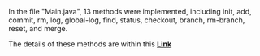 In the file "Main.java", 13  methods were implemented, including init, add, commit, rm, log, global-log, find, status, checkout, branch, rm-branch, reset, and merge. 

The details of these methods are within this [**Link**](https://cs61bl.org/su22/projects/gitlet/#the-commands)
